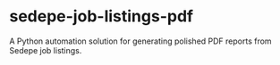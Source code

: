# sedepe-job-listings-pdf
A Python automation solution for generating polished PDF reports from Sedepe job listings.
